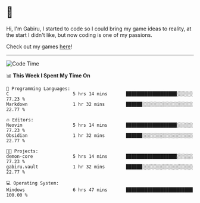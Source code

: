 # 🐀

Hi, I'm Gabiru, I started to code so I could bring my game ideas to reality, at the start I didn't like, but now coding is one of my passions.

Check out my games [here](https://gabiru.art/projetos/)!

---

<!--START_SECTION:waka-->
![Code Time](http://img.shields.io/badge/Code%20Time-456%20hrs%2047%20mins-blue)

📊 **This Week I Spent My Time On** 

```text
💬 Programming Languages: 
C                        5 hrs 14 mins       ███████████████████░░░░░░   77.23 % 
Markdown                 1 hr 32 mins        ██████░░░░░░░░░░░░░░░░░░░   22.77 % 

🔥 Editors: 
Neovim                   5 hrs 14 mins       ███████████████████░░░░░░   77.23 % 
Obsidian                 1 hr 32 mins        ██████░░░░░░░░░░░░░░░░░░░   22.77 % 

🐱‍💻 Projects: 
demon-core               5 hrs 14 mins       ███████████████████░░░░░░   77.23 % 
gabiru.vault             1 hr 32 mins        ██████░░░░░░░░░░░░░░░░░░░   22.77 % 

💻 Operating System: 
Windows                  6 hrs 47 mins       █████████████████████████   100.00 % 
```


<!--END_SECTION:waka-->
